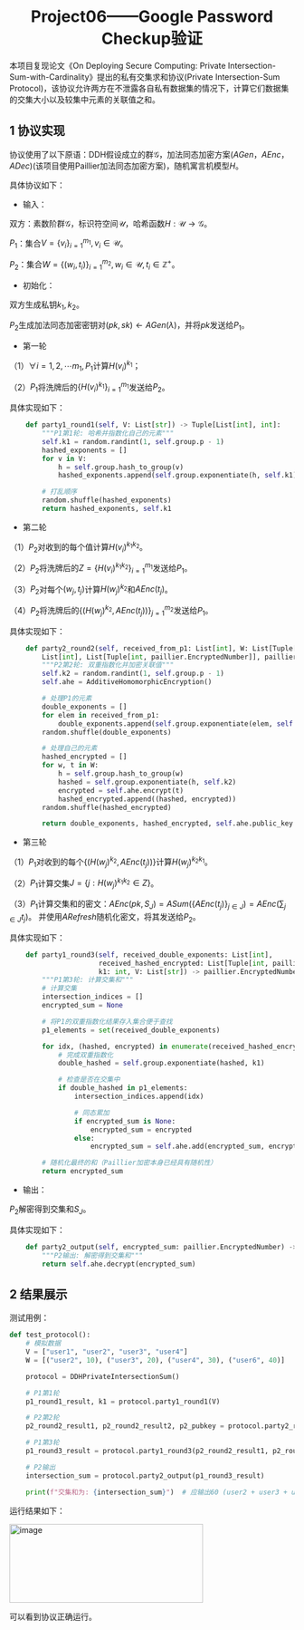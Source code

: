 # <center>Project06——Google Password Checkup验证<center>

本项目复现论文《On Deploying Secure Computing: Private Intersection-Sum-with-Cardinality》提出的私有交集求和协议(Private Intersection-Sum Protocol)，该协议允许两方在不泄露各自私有数据集的情况下，计算它们数据集的交集大小以及较集中元素的关联值之和。

## 1 协议实现

协议使用了以下原语：DDH假设成立的群$`\mathcal{G}`$，加法同态加密方案$`(AGen，AEnc，ADec)`$(该项目使用Paillier加法同态加密方案)，随机寓言机模型$`H`$。

具体协议如下：

* 输入：

双方：素数阶群$`\mathcal{G}`$，标识符空间$`\mathcal{U}`$，哈希函数$`H:\mathcal{U}\rightarrow\mathcal{G}`$。

$`P_1`$：集合$`V=\{v_i\}_{i=1}^{m_1},v_i\in\mathcal{U}`$。

$`P_2`$：集合$`W=\{(w_i,t_i)\}_{i=1}^{m_2},w_i\in\mathcal{U},t_i\in\mathbb{Z}^+`$。

* 初始化：

双方生成私钥$`k_1,k_2`$。

$`P_2`$生成加法同态加密密钥对$`(pk,sk)\leftarrow AGen(\lambda)`$，并将$`pk`$发送给$`P_1`$。

* 第一轮

（1）$`\forall i=1,2,\cdots m_1,P_1`$计算$`H(v_i)^{k_1}`$；

（2）$`P_1`$将洗牌后的$`\{H(v_i)^{k_1}\}_{i=1}^{m_1}`$发送给$`P_2`$。

具体实现如下：

```python
    def party1_round1(self, V: List[str]) -> Tuple[List[int], int]:
        """P1第1轮: 哈希并指数化自己的元素"""
        self.k1 = random.randint(1, self.group.p - 1)
        hashed_exponents = []
        for v in V:
            h = self.group.hash_to_group(v)
            hashed_exponents.append(self.group.exponentiate(h, self.k1))

        # 打乱顺序
        random.shuffle(hashed_exponents)
        return hashed_exponents, self.k1
```

* 第二轮

（1）$`P_2`$对收到的每个值计算$`H(v_i)^{k_1k_2}`$。

（2）$`P_2`$将洗牌后的$`Z=\{H(v_i)^{k_1k_2}\}_{i=1}^{m_1}`$发送给$`P_1`$。

（3）$`P_2`$对每个$`(w_j,t_j)`$计算$`H(w_j)^{k_2}`$和$`AEnc(t_j)`$。

（4）$`P_2`$将洗牌后的$`\{(H(w_j)^{k_2},AEnc(t_j))\}_{j=1}^{m_2}`$发送给$`P_1`$。

具体实现如下：

```python
    def party2_round2(self, received_from_p1: List[int], W: List[Tuple[str, int]]) -> Tuple[
        List[int], List[Tuple[int, paillier.EncryptedNumber]], paillier.PaillierPublicKey]:
        """P2第2轮: 双重指数化并加密关联值"""
        self.k2 = random.randint(1, self.group.p - 1)
        self.ahe = AdditiveHomomorphicEncryption()

        # 处理P1的元素
        double_exponents = []
        for elem in received_from_p1:
            double_exponents.append(self.group.exponentiate(elem, self.k2))
        random.shuffle(double_exponents)

        # 处理自己的元素
        hashed_encrypted = []
        for w, t in W:
            h = self.group.hash_to_group(w)
            hashed = self.group.exponentiate(h, self.k2)
            encrypted = self.ahe.encrypt(t)
            hashed_encrypted.append((hashed, encrypted))
        random.shuffle(hashed_encrypted)

        return double_exponents, hashed_encrypted, self.ahe.public_key
```

* 第三轮

（1）$`P_1`$对收到的每个$`\{(H(w_j)^{k_2},AEnc(t_j))\}`$计算$`H(w_j)^{k_2k_1}`$。

（2）$`P_1`$计算交集$`J=\{j:H(w_j)^{k_1k_2}\in Z\}`$。

（3）$`P_1`$计算交集和的密文：$`AEnc(pk,S_J)=ASum(\{AEnc(t_j)\}_{j\in J})=AEnc(\sum_{j\in J}t_j)`$。 并使用$`ARefresh`$随机化密文，将其发送给$`P_2`$。

具体实现如下：

```python
    def party1_round3(self, received_double_exponents: List[int],
                      received_hashed_encrypted: List[Tuple[int, paillier.EncryptedNumber]],
                      k1: int, V: List[str]) -> paillier.EncryptedNumber:
        """P1第3轮: 计算交集和"""
        # 计算交集
        intersection_indices = []
        encrypted_sum = None

        # 将P1的双重指数化结果存入集合便于查找
        p1_elements = set(received_double_exponents)

        for idx, (hashed, encrypted) in enumerate(received_hashed_encrypted):
            # 完成双重指数化
            double_hashed = self.group.exponentiate(hashed, k1)

            # 检查是否在交集中
            if double_hashed in p1_elements:
                intersection_indices.append(idx)

                # 同态累加
                if encrypted_sum is None:
                    encrypted_sum = encrypted
                else:
                    encrypted_sum = self.ahe.add(encrypted_sum, encrypted)

        # 随机化最终的和（Paillier加密本身已经具有随机性）
        return encrypted_sum

```

* 输出：

$`P_2`$解密得到交集和$`S_J`$。

具体实现如下：

```python
    def party2_output(self, encrypted_sum: paillier.EncryptedNumber) -> int:
        """P2输出: 解密得到交集和"""
        return self.ahe.decrypt(encrypted_sum)
```

## 2 结果展示

测试用例：

```python
def test_protocol():
    # 模拟数据
    V = ["user1", "user2", "user3", "user4"]
    W = [("user2", 10), ("user3", 20), ("user4", 30), ("user6", 40)]

    protocol = DDHPrivateIntersectionSum()

    # P1第1轮
    p1_round1_result, k1 = protocol.party1_round1(V)

    # P2第2轮
    p2_round2_result1, p2_round2_result2, p2_pubkey = protocol.party2_round2(p1_round1_result, W)

    # P1第3轮
    p1_round3_result = protocol.party1_round3(p2_round2_result1, p2_round2_result2, k1, V)

    # P2输出
    intersection_sum = protocol.party2_output(p1_round3_result)

    print(f"交集和为: {intersection_sum}")  # 应输出60 (user2 + user3 + user4)
```

运行结果如下：


<img width="342" height="139" alt="image" src="https://github.com/user-attachments/assets/86abdbe8-88af-462a-a735-8971db35ccd4" />


可以看到协议正确运行。
